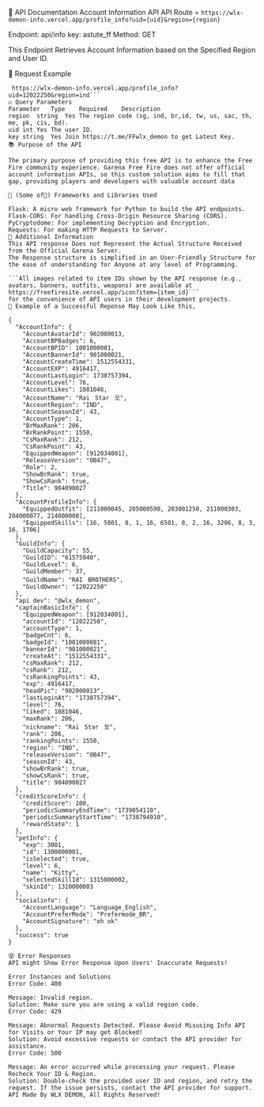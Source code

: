 📝 API Documentation
Account Information API
API Route = ```https://wlx-demon-info.vercel.app/profile_info?uid={uid}&region={region}```

Endpoint: api/info key: astute_ff Method: GET

This Endpoint Retrieves Account Information based on the Specified Region and User ID.

📨 Request Example
```GET
 https://wlx-demon-info.vercel.app/profile_info?uid=12022250&region=ind```
☑️ Query Parameters
Parameter	Type	Required	Description
region	string	Yes	The region code (sg, ind, br,id, tw, us, sac, th, me, pk, cis, bd).
uid	int	Yes	The user ID.
key	string	Yes	Join https://t.me/FFwlx_demon to get Latest Key.
📚 Purpose of the API

The primary purpose of providing this free API is to enhance the Free Fire community experience. Garena Free Fire does not offer official account information APIs, so this custom solution aims to fill that gap, providing players and developers with valuable account data

🧩 (Some of🤫) Frameworks and Libraries Used

Flask: A micro web framework for Python to build the API endpoints.
Flask-CORS: For handling Cross-Origin Resource Sharing (CORS).
PyCryptodome: For implementing Decryption and Encryption.
Requests: For making HTTP Requests to Server.
📁 Additional Information
This API response Does not Represent the Actual Structure Received from the Official Garena Server.
The Response structure is simplified in an User-Friendly Structure for the ease of understanding for Anyone at any level of Programming.

```All images related to item IDs shown by the API response (e.g., avatars, banners, outfits, weapons) are available at https://freefiresite.vercel.app/icon?item={item_id}```
for the convenience of API users in their development projects.
💬 Example of a Successful Reponse May Look Like this,

{
  "AccountInfo": {
    "AccountAvatarId": 902000013,
    "AccountBPBadges": 6,
    "AccountBPID": 1001000081,
    "AccountBannerId": 901000021,
    "AccountCreateTime": 1512554331,
    "AccountEXP": 4916417,
    "AccountLastLogin": 1738757394,
    "AccountLevel": 76,
    "AccountLikes": 1081046,
    "AccountName": "RaiㅤStarㅤ모",
    "AccountRegion": "IND",
    "AccountSeasonId": 43,
    "AccountType": 1,
    "BrMaxRank": 206,
    "BrRankPoint": 1550,
    "CsMaxRank": 212,
    "CsRankPoint": 43,
    "EquippedWeapon": [912034001],
    "ReleaseVersion": "OB47",
    "Role": 2,
    "ShowBrRank": true,
    "ShowCsRank": true,
    "Title": 904090027
  },
  "AccountProfileInfo": {
    "EquippedOutfit": [211000045, 205000590, 203001250, 211000303, 204000077, 214000000],
    "EquippedSkills": [16, 5801, 8, 1, 16, 6501, 8, 2, 16, 3206, 8, 3, 16, 1706]
  },
  "GuildInfo": {
    "GuildCapacity": 55,
    "GuildID": "61575940",
    "GuildLevel": 6,
    "GuildMember": 37,
    "GuildName": "RAIㅤBR0THERS",
    "GuildOwner": "12022250"
  },
  "api dev": "@wlx_demon",
  "captainBasicInfo": {
    "EquippedWeapon": [912034001],
    "accountId": "12022250",
    "accountType": 1,
    "badgeCnt": 6,
    "badgeId": "1001000081",
    "bannerId": "901000021",
    "createAt": "1512554331",
    "csMaxRank": 212,
    "csRank": 212,
    "csRankingPoints": 43,
    "exp": 4916417,
    "headPic": "902000013",
    "lastLoginAt": "1738757394",
    "level": 76,
    "liked": 1081046,
    "maxRank": 206,
    "nickname": "RaiㅤStarㅤ모",
    "rank": 206,
    "rankingPoints": 1550,
    "region": "IND",
    "releaseVersion": "OB47",
    "seasonId": 43,
    "showBrRank": true,
    "showCsRank": true,
    "title": 904090027
  },
  "creditScoreInfo": {
    "creditScore": 100,
    "periodicSummaryEndTime": "1739054110",
    "periodicSummaryStartTime": "1738794910",
    "rewardState": 1
  },
  "petInfo": {
    "exp": 3001,
    "id": 1300000001,
    "isSelected": true,
    "level": 6,
    "name": "Kitty",
    "selectedSkillId": 1315000002,
    "skinId": 1310000003
  },
  "socialinfo": {
    "AccountLanguage": "Language_English",
    "AccountPreferMode": "Prefermode_BR",
    "AccountSignature": "oh ok"
  },
  "success": true
}

😵 Error Responses
API might Show Error Response Upon Users' Inaccurate Requests!

Error Instances and Solutions
Error Code: 400

Message: Invalid region.
Solution: Make sure you are using a valid region code.
Error Code: 429

Message: Abnormal Requests Detected. Please Avoid Misusing Info API for Visits or Your IP may get Blocked!
Solution: Avoid excessive requests or contact the API provider for assistance.
Error Code: 500

Message: An error occurred while processing your request. Please Recheck Your ID & Region.
Solution: Double-check the provided user ID and region, and retry the request. If the issue persists, contact the API provider for support.
API Made By WLX DEMON, All Rights Reserved!